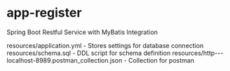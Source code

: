 # app-register
Spring Boot Restful Service with MyBatis Integration

resources/application.yml - Stores settings for database connection
resources/schema.sql - DDL script for schema definition
resources/http---localhost-8989.postman_collection.json - Collection for postman